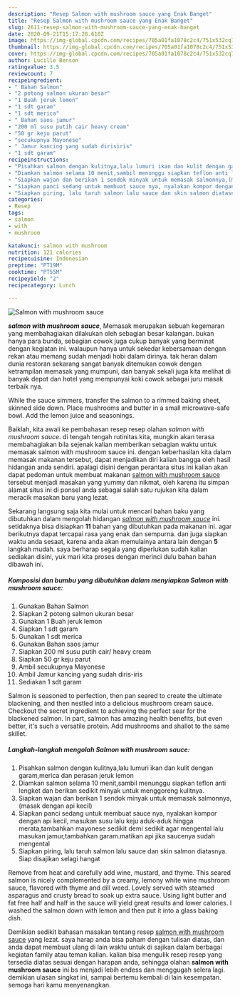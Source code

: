 ```yaml
---
description: "Resep Salmon with mushroom sauce yang Enak Banget"
title: "Resep Salmon with mushroom sauce yang Enak Banget"
slug: 2611-resep-salmon-with-mushroom-sauce-yang-enak-banget
date: 2020-09-21T15:17:28.610Z
image: https://img-global.cpcdn.com/recipes/705a01fa1078c2c4/751x532cq70/salmon-with-mushroom-sauce-foto-resep-utama.jpg
thumbnail: https://img-global.cpcdn.com/recipes/705a01fa1078c2c4/751x532cq70/salmon-with-mushroom-sauce-foto-resep-utama.jpg
cover: https://img-global.cpcdn.com/recipes/705a01fa1078c2c4/751x532cq70/salmon-with-mushroom-sauce-foto-resep-utama.jpg
author: Lucille Benson
ratingvalue: 3.5
reviewcount: 7
recipeingredient:
- " Bahan Salmon"
- "2 potong salmon ukuran besar"
- "1 Buah jeruk lemon"
- "1 sdt garam"
- "1 sdt merica"
- " Bahan saos jamur"
- "200 ml susu putih cair heavy cream"
- "50 gr keju parut"
- "secukupnya Mayonese"
- " Jamur kancing yang sudah dirisiris"
- "1 sdt garam"
recipeinstructions:
- "Pisahkan salmon dengan kulitnya,lalu lumuri ikan dan kulit dengan garam,merica dan perasan jeruk lemon"
- "Diamkan salmon selama 10 menit,sambil menunggu siapkan teflon anti lengket dan berikan sedikit minyak untuk menggoreng kulitnya."
- "Siapkan wajan dan berikan 1 sendok minyak untuk memasak salmonnya,(masak dengan api kecil)"
- "Siapkan panci sedang untuk membuat sauce nya, nyalakan kompor dengan api kecil, masukan susu lalu keju aduk-aduk hingga merata,tambahkan mayonese sedikit demi sedikit agar mengental lalu masukan jamur,tambahkan garam.matikan api jika saucenya sudah mengental"
- "Siapkan piring, lalu taruh salmon lalu sauce dan skin salmon diatasnya. Siap disajikan selagi hangat"
categories:
- Resep
tags:
- salmon
- with
- mushroom

katakunci: salmon with mushroom 
nutrition: 121 calories
recipecuisine: Indonesian
preptime: "PT19M"
cooktime: "PT55M"
recipeyield: "2"
recipecategory: Lunch

---
```



![Salmon with mushroom sauce](https://img-global.cpcdn.com/recipes/705a01fa1078c2c4/751x532cq70/salmon-with-mushroom-sauce-foto-resep-utama.jpg)

<b><i>salmon with mushroom sauce</i></b>, Memasak merupakan sebuah kegemaran yang membahagiakan dilakukan oleh sebagian besar kalangan. bukan hanya para bunda, sebagian cowok juga cukup banyak yang berminat dengan kegiatan ini. walaupun hanya untuk sekedar kebersamaan dengan rekan atau memang sudah menjadi hobi dalam dirinya. tak heran dalam dunia restoran sekarang sangat banyak ditemukan cowok dengan ketrampilan memasak yang mumpuni, dan banyak sekali juga kita melihat di banyak depot dan hotel yang mempunyai koki cowok sebagai juru masak terbaik nya.

While the sauce simmers, transfer the salmon to a rimmed baking sheet, skinned side down. Place mushrooms and butter in a small microwave-safe bowl. Add the lemon juice and seasonings.

Baiklah, kita awali ke pembahasan resep resep olahan <i>salmon with mushroom sauce</i>. di tengah tengah rutinitas kita, mungkin akan terasa membahagiakan bila sejenak kalian memberikan sebagian waktu untuk memasak salmon with mushroom sauce ini. dengan keberhasilan kita dalam memasak makanan tersebut, dapat menjadikan diri kalian bangga oleh hasil hidangan anda sendiri. apalagi disini dengan perantara situs ini kalian akan dapat pedoman untuk membuat makanan <u>salmon with mushroom sauce</u> tersebut menjadi masakan yang yummy dan nikmat, oleh karena itu simpan alamat situs ini di ponsel anda sebagai salah satu rujukan kita dalam meracik masakan baru yang lezat.


Sekarang langsung saja kita mulai untuk mencari bahan baku yang dibutuhkan dalam mengolah hidangan <u><i>salmon with mushroom sauce</i></u> ini. setidaknya bisa disiapkan <b>11</b> bahan yang dibutuhkan pada makanan ini. agar berikutnya dapat tercapai rasa yang enak dan sempurna. dan juga siapkan waktu anda sesaat, karena anda akan memulainya antara lain dengan <b>5</b> langkah mudah. saya berharap segala yang diperlukan sudah kalian sediakan disini, yuk mari kita proses dengan merinci dulu bahan bahan dibawah ini.

<!--inarticleads1-->

##### Komposisi dan bumbu yang dibutuhkan dalam menyiapkan Salmon with mushroom sauce:

1. Gunakan  Bahan Salmon
1. Siapkan 2 potong salmon ukuran besar
1. Gunakan 1 Buah jeruk lemon
1. Siapkan 1 sdt garam
1. Gunakan 1 sdt merica
1. Gunakan  Bahan saos jamur
1. Siapkan 200 ml susu putih cair/ heavy cream
1. Siapkan 50 gr keju parut
1. Ambil secukupnya Mayonese
1. Ambil  Jamur kancing yang sudah diris-iris
1. Sediakan 1 sdt garam


Salmon is seasoned to perfection, then pan seared to create the ultimate blackening, and then nestled into a delicious mushroom cream sauce. Checkout the secret ingredient to achieving the perfect sear for the blackened salmon. In part, salmon has amazing health benefits, but even better, it&#39;s such a versatile protein. Add mushrooms and shallot to the same skillet. 

<!--inarticleads2-->

##### Langkah-langkah mengolah Salmon with mushroom sauce:

1. Pisahkan salmon dengan kulitnya,lalu lumuri ikan dan kulit dengan garam,merica dan perasan jeruk lemon
1. Diamkan salmon selama 10 menit,sambil menunggu siapkan teflon anti lengket dan berikan sedikit minyak untuk menggoreng kulitnya.
1. Siapkan wajan dan berikan 1 sendok minyak untuk memasak salmonnya,(masak dengan api kecil)
1. Siapkan panci sedang untuk membuat sauce nya, nyalakan kompor dengan api kecil, masukan susu lalu keju aduk-aduk hingga merata,tambahkan mayonese sedikit demi sedikit agar mengental lalu masukan jamur,tambahkan garam.matikan api jika saucenya sudah mengental
1. Siapkan piring, lalu taruh salmon lalu sauce dan skin salmon diatasnya. Siap disajikan selagi hangat


Remove from heat and carefully add wine, mustard, and thyme. This seared salmon is nicely complemented by a creamy, lemony white wine mushroom sauce, flavored with thyme and dill weed. Lovely served with steamed asparagus and crusty bread to soak up extra sauce. Using light butter and fat free half and half in the sauce will yield great results and lower calories. I washed the salmon down with lemon and then put it into a glass baking dish. 

Demikian sedikit bahasan masakan tentang resep <u>salmon with mushroom sauce</u> yang lezat. saya harap anda bisa paham dengan tulisan diatas, dan anda dapat membuat ulang di lain waktu untuk di sajikan dalam berbagai kegiatan family atau teman kalian. kalian bisa mengulik resep resep yang tersedia diatas sesuai dengan harapan anda, sehingga olahan <b>salmon with mushroom sauce</b> ini bs menjadi lebih endess dan menggugah selera lagi. demikian ulasan singkat ini, sampai bertemu kembali di lain kesempatan. semoga hari kamu menyenangkan.
